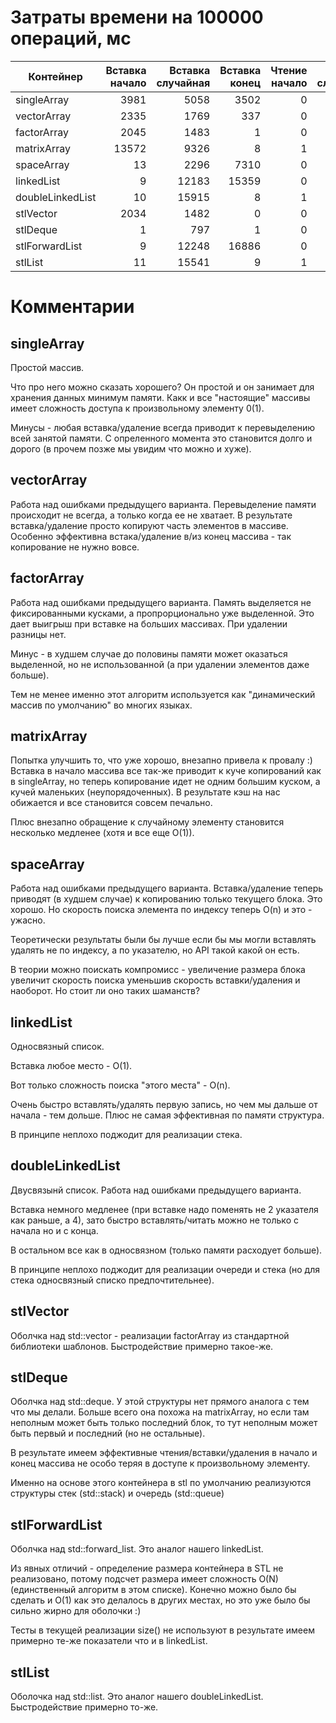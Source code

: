 # Затраты времени на 100000 операций, мс

Контейнер|Вставка начало|Вставка случайная|Вставка конец|Чтение начало|Чтение случайное|Чтение конец|Удаление начало|Удаление случайное|Удаление конец 
---|---:|---:|---:|---:|---:|---:|---:|---:|---:
singleArray|3981|5058|3502|0|0|0|4299|3448|3312
vectorArray|2335|1769|337|0|0|0|1923|1396|0
factorArray|2045|1483|1|0|0|0|1927|1389|1
matrixArray|13572|9326|8|1|1|1|14652|10156|1
spaceArray|13|2296|7310|0|1318|16213|3|4917|6923
linkedList|9|12183|15359|0|2411|37411|6|8736|17056
doubleLinkedList|10|15915|8|1|4864|0|7|8468|8
stlVector|2034|1482|0|0|1|0|1934|1396|0
stlDeque|1|797|1|0|0|0|2|803|2
stlForwardList|9|12248|16886|0|2860|34644|5|8304|31701
stlList|11|15541|9|1|4836|1|7|8515|7

# Комментарии

## singleArray

Простой массив.

Что про него можно сказать хорошего? Он простой и он занимает для хранения данных минимум памяти. Какк и все "настоящие" массивы имеет сложность доступа к произвольному элементу 0(1).

Минусы - любая вставка/удаление всегда приводит к перевыделению всей занятой памяти. С опреленного момента это становится долго и дорого (в прочем позже мы увидим что можно и хуже). 

## vectorArray

Работа над ошибками предыдущего варианта. Перевыделение памяти происходит не всегда, а только когда ее не хватает. В результате вставка/удаление просто копируют часть элементов в массиве. Особенно эффективна встака/удаление в/из конец массива - так копирование не нужно вовсе. 


## factorArray

Работа над ошибками предыдущего варианта. Память выделяется не фиксированными кусками, а пропрорционально уже выделенной. Это дает выигрыш при вставке на больших массивах. При удалении разницы нет.

Минус - в худшем случае до половины памяти может оказаться выделенной, но не использованной (а при удалении элементов даже больше).

Тем не менее именно этот алгоритм используется как "динамический массив по умолчанию" во многих языках.

## matrixArray

Попытка улучшить то, что уже хорошо, внезапно привела к провалу :) Вставка в начало массива все так-же приводит к куче копирований как в singleArray, но теперь копирование идет не одним большим куском, а кучей маленьких (неупорядоченных). В результате кэш на нас обижается и все становится совсем печально.

Плюс внезапно обращение к случайному элементу становится несколько медленее (хотя и все еще O(1)).

## spaceArray

Работа над ошибками предыдущего варианта. Вставка/удаление теперь приводят (в худшем случае) к копированию только текущего блока. Это хорошо. Но скорость поиска элемента по индексу теперь O(n) и это - ужасно. 

Теоретически результаты были бы лучше если бы мы могли вставлять удалять не по индексу, а по указателю, но API такой какой он есть.

В теории можно поискать компромисс - увеличение размера блока увеличит скорость поиска уменьшив скорость вставки/удаления и наоборот. Но стоит ли оно таких шаманств? 

## linkedList

Односвязный список.

Вставка любое место - O(1).

Вот только сложность поиска "этого места" - O(n).

Очень быстро вставлять/удалять первую запись, но чем мы дальше от начала - тем дольше. Плюс не самая эффективная по памяти структура.

В принципе неплохо поджодит для реализации стека. 

## doubleLinkedList

Двусвязынй список. Работа над ошибками предыдущего варианта.

Вставка немного медленее (при вставке надо поменять не 2 указателя как раньше, а 4), зато быстро вставлять/читать можно не только с начала но и с конца.

В остальном все как в односвязном (только памяти расходует больше).

В принципе неплохо поджодит для реализации очереди и стека (но для стека односвязный списко предпочтительнее).

## stlVector

Оболчка над std::vector - реализации factorArray из стандартной библиотеки шаблонов. Быстродействие примерно такое-же.

## stlDeque

Оболчка над std::deque. У этой структуры нет прямого аналога с тем что мы делали. Больше всего она похожа на matrixArray, но если там неполным может быть только последний блок, то тут неполным может быть первый и последний (но не остальные).

В результате имеем эффективные чтения/вставки/удаления в начало и конец массива не особо теряя в доступе к произвольному элементу.

Именно на основе этого контейнера в stl по умолчанию реализуются структуры стек (std::stack) и очередь (std::queue)

## stlForwardList

Оболчка над std::forward_list. Это аналог нашего linkedList.

Из явных отличий - определение размера контейнера в STL не реализовано, потому подсчет размера имеет сложность O(N) (единственный алгоритм в этом списке). Конечно можно было бы сделать и O(1) как это делалось в других местах, но это уже было бы сильно жирно для оболочки :) 

Тесты в текущей реализации size() не используют в результате имеем примерно те-же показатели что и в linkedList.

## stlList

Оболочка над std::list. Это аналог нашего doubleLinkedList. Быстродействие примерно то-же.